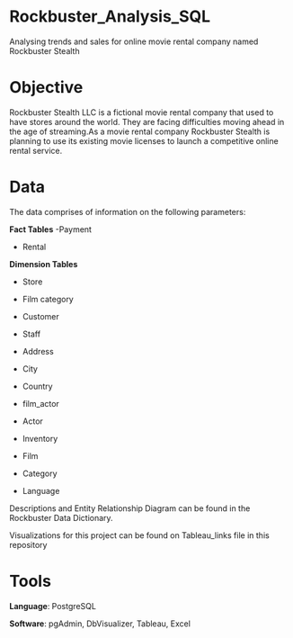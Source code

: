 # Rockbuster_Analysis_SQL
Analysing trends and sales for online movie rental company named Rockbuster Stealth

# **Objective**

Rockbuster Stealth LLC is a fictional movie rental company that used to have stores around the world. They are facing difficulties moving ahead in the age of streaming.As a movie rental company Rockbuster Stealth is planning to use its existing movie licenses to launch a competitive online rental service.

# **Data**
The data comprises of information on the following parameters:

**Fact Tables**
  -Payment
  * Rental

**Dimension Tables**
- Store
* Film category
+ Customer
- Staff
* Address
+ City
- Country
* film_actor
+ Actor
- Inventory
* Film
+ Category
- Language

Descriptions and Entity Relationship Diagram can be found in the Rockbuster Data Dictionary. 

Visualizations for this project can be found on Tableau_links file in this repository


# **Tools**

**Language**: PostgreSQL   

**Software**: pgAdmin, DbVisualizer, Tableau, Excel
